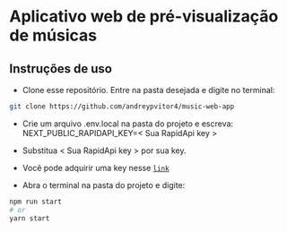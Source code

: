 # Aplicativo web de pré-visualização de músicas

## Instruções de uso

- Clone esse repositório. Entre na pasta desejada e digite no terminal:

```bash
git clone https://github.com/andreypvitor4/music-web-app
```

- Crie um arquivo .env.local na pasta do projeto e escreva: NEXT_PUBLIC_RAPIDAPI_KEY=< Sua RapidApi key >
- Substitua < Sua RapidApi key > por sua key. 
- Você pode adquirir uma key nesse [`link`](https://rapidapi.com/deezerdevs/api/deezer-1/)

- Abra o terminal na pasta do projeto e digite:

```bash
npm run start
# or
yarn start
```